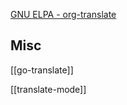 


[GNU ELPA - org-translate](https://elpa.gnu.org/packages/org-translate.html)





## Misc

[[go-translate]]

[[translate-mode]]


